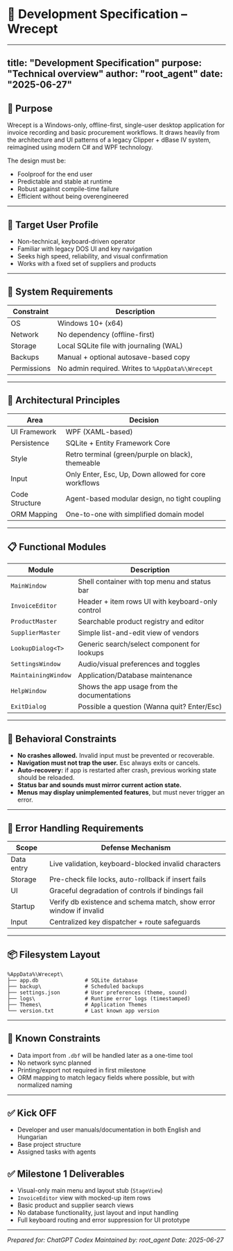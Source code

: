 # 📘 Development Specification – Wrecept

---
title: "Development Specification"
purpose: "Technical overview"
author: "root_agent"
date: "2025-06-27"
---

## 🎯 Purpose

Wrecept is a Windows-only, offline-first, single-user desktop application for invoice recording and basic procurement workflows. It draws heavily from the architecture and UI patterns of a legacy Clipper + dBase IV system, reimagined using modern C# and WPF technology.

The design must be:

* Foolproof for the end user
* Predictable and stable at runtime
* Robust against compile-time failure
* Efficient without being overengineered

---

## 👤 Target User Profile

* Non-technical, keyboard-driven operator
* Familiar with legacy DOS UI and key navigation
* Seeks high speed, reliability, and visual confirmation
* Works with a fixed set of suppliers and products

---

## 🔐 System Requirements

| Constraint  | Description                                      |
| ----------- | ------------------------------------------------ |
| OS          | Windows 10+ (x64)                                |
| Network     | No dependency (offline-first)                    |
| Storage     | Local SQLite file with journaling (WAL)          |
| Backups     | Manual + optional autosave-based copy            |
| Permissions | No admin required. Writes to `%AppData%\Wrecept` |

---

## 🧱 Architectural Principles

| Area           | Decision                                             |
| -------------- | ---------------------------------------------------- |
| UI Framework   | WPF (XAML-based)                                     |
| Persistence    | SQLite + Entity Framework Core                       |
| Style          | Retro terminal (green/purple on black), themeable    |
| Input          | Only Enter, Esc, Up, Down allowed for core workflows |
| Code Structure | Agent-based modular design, no tight coupling        |
| ORM Mapping    | One-to-one with simplified domain model              |

---

## 📋 Functional Modules

| Module            | Description                                      |
| ----------------- | ------------------------------------------------ |
| `MainWindow`      | Shell container with top menu and status bar     |
| `InvoiceEditor`   | Header + item rows UI with keyboard-only control |
| `ProductMaster`   | Searchable product registry and editor           |
| `SupplierMaster`  | Simple list-and-edit view of vendors             |
| `LookupDialog<T>` | Generic search/select component for lookups      |
| `SettingsWindow`  | Audio/visual preferences and toggles             |
| `MaintainingWindow`  | Application/Database maintenance              |
| `HelpWindow`  | Shows the app usage from the documentations          |
| `ExitDialog`  | Possible a question (Wanna quit? Enter/Esc)          |



---

## 🧠 Behavioral Constraints

* **No crashes allowed.** Invalid input must be prevented or recoverable.
* **Navigation must not trap the user.** Esc always exits or cancels.
* **Auto-recovery:** if app is restarted after crash, previous working state should be reloaded.
* **Status bar and sounds must mirror current action state.**
* **Menus may display unimplemented features**, but must never trigger an error.

---

## 🔧 Error Handling Requirements

| Scope      | Defense Mechanism                                                  |
| ---------- | ------------------------------------------------------------------ |
| Data entry | Live validation, keyboard-blocked invalid characters               |
| Storage    | Pre-check file locks, auto-rollback if insert fails                |
| UI         | Graceful degradation of controls if bindings fail                  |
| Startup    | Verify db existence and schema match, show error window if invalid |
| Input      | Centralized key dispatcher + route safeguards                      |

---

## 📦 Filesystem Layout

```plaintext
%AppData%\Wrecept\
├── app.db               # SQLite database
├── backup\              # Scheduled backups
├── settings.json        # User preferences (theme, sound)
├── logs\                # Runtime error logs (timestamped)
├── Themes\              # Application Themes
└── version.txt          # Last known app version
```

---

## 🧾 Known Constraints

* Data import from `.dbf` will be handled later as a one-time tool
* No network sync planned
* Printing/export not required in first milestone
* ORM mapping to match legacy fields where possible, but with normalized naming

---

## ✅ Kick OFF
* Developer and user manuals/documentation in both English and Hungarian
* Base project structure
* Assigned tasks with agents


## ✅ Milestone 1 Deliverables

* Visual-only main menu and layout stub (`StageView`)
* `InvoiceEditor` view with mocked-up item rows
* Basic product and supplier search views
* No database functionality, just layout and input handling
* Full keyboard routing and error suppression for UI prototype

---

*Prepared for: ChatGPT Codex
Maintained by: root\_agent
Date: 2025-06-27*
